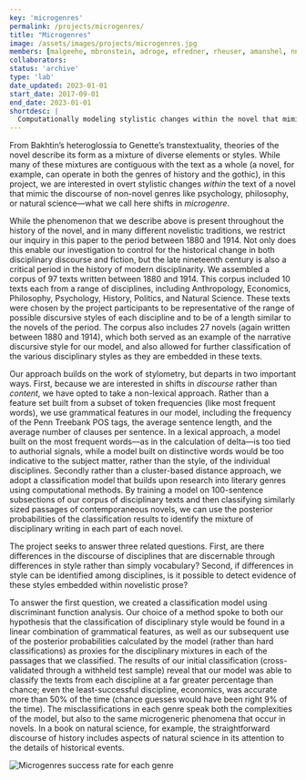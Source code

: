 ```yaml
---
key: 'microgenres'
permalink: /projects/microgenres/
title: "Microgenres"
image: /assets/images/projects/microgenres.jpg
members: [malgeehe, mbronstein, adroge, efredner, rheuser, amanshel, nnomura, jporter, hwalser]
collaborators:
status: 'archive'
type: 'lab'
date_updated: 2023-01-01
start_date: 2017-09-01
end_date: 2023-01-01
shortdesc: |
  Computationally modeling stylistic changes within the novel that mimic other disciplinary discourses
---
```


From Bakhtin’s heteroglossia to Genette’s transtextuality, theories of the novel describe its form as a mixture of diverse elements or styles. While many of these mixtures are contiguous with the text as a whole (a novel, for example, can operate in both the genres of history and the gothic), in this project, we are interested in overt stylistic changes *within* the text of a novel that mimic the discourse of non-novel genres like psychology, philosophy, or natural science—what we call here shifts in *microgenre*.

While the phenomenon that we describe above is present throughout the history of the novel, and in many different novelistic traditions, we restrict our inquiry in this paper to the period between 1880 and 1914. Not only does this enable our investigation to control for the historical change in both disciplinary discourse and fiction, but the late nineteenth century is also a critical period in the history of modern disciplinarity. We assembled a corpus of 97 texts written between 1880 and 1914. This corpus included 10 texts each from a range of disciplines, including Anthropology, Economics, Philosophy, Psychology, History, Politics, and Natural Science. These texts were chosen by the project participants to be representative of the range of possible discursive styles of each discipline and to be of a length similar to the novels of the period. The corpus also includes 27 novels (again written between 1880 and 1914), which both served as an example of the narrative discursive style for our model, and also allowed for further classification of the various disciplinary styles as they are embedded in these texts.

Our approach builds on the work of stylometry, but departs in two important ways. First, because we are interested in shifts in *discourse* rather than *content*, we have opted to take a non-lexical approach. Rather than a feature set built from a subset of token frequencies (like most frequent words), we use grammatical features in our model, including the frequency of the Penn Treebank POS tags, the average sentence length, and the average number of clauses per sentence. In a lexical approach, a model built on the most frequent words—as in the calculation of delta—is too tied to authorial signals, while a model built on distinctive words would be too indicative to the subject matter, rather than the style, of the individual disciplines. Secondly rather than a cluster-based distance approach, we adopt a classification model that builds upon research into literary genres using computational methods. By training a model on 100-sentence subsections of our corpus of disciplinary texts and then classifying similarly sized passages of contemporaneous novels, we can use the posterior probabilities of the classification results to identify the mixture of disciplinary writing in each part of each novel.

The project seeks to answer three related questions. First, are there differences in the discourse of disciplines that are discernable through differences in style rather than simply vocabulary? Second, if differences in style can be identified among disciplines, is it possible to detect evidence of these styles embedded within novelistic prose?

To answer the first question, we created a classification model using discriminant function analysis. Our choice of a method spoke to both our hypothesis that the classification of disciplinary style would be found in a linear combination of grammatical features, as well as our subsequent use of the posterior probabilities calculated by the model (rather than hard classifications) as proxies for the disciplinary mixtures in each of the passages that we classified. The results of our initial classification (cross-validated through a withheld test sample) reveal that our model was able to classify the texts from each discipline at a far greater percentage than chance; even the least-successful discipline, economics, was accurate more than 50% of the time (chance guesses would have been right 9% of the time). The misclassifications in each genre speak both the complexities of the model, but also to the same microgeneric phenomena that occur in novels. In a book on natural science, for example, the straightforward discourse of history includes aspects of natural science in its attention to the details of historical events.

![Microgenres success rate for each genre](/assets/images/projects/microgenres-successrate.jpg)
